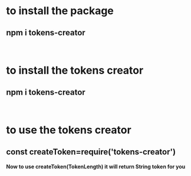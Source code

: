 <html>
<h1>to install the package</h1>
<h2>npm i tokens-creator</h2>

<br>
<h1>to install the tokens creator</h1>
<h2>npm i tokens-creator</h2>

<br>
<h1>to use  the tokens creator</h1>
<h2>const createToken=require('tokens-creator')</h2>

<h4>Now to  use createToken(TokenLength) it will return String token for you </h4>
</html>